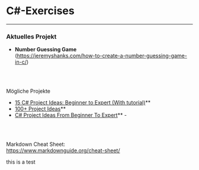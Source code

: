 # C#-Exercises
---
### Aktuelles Projekt
- **Number Guessing Game** <br>
	(https://jeremyshanks.com/how-to-create-a-number-guessing-game-in-c/)

<br>
<br>

Mögliche Projekte
- [15 C# Project Ideas: Beginner to Expert (With tutorial)](https://dev.to/nerdjfpb/15-c-project-ideas-beginner-to-expert-with-tutorial-iio)** 
- [100+ Project Ideas](https://dev.to/samborick/100-project-ideas-oda)** 
- [C# Project Ideas From Beginner To Expert](https://codersera.com/blog/c-project-ideas/)** -

<br>
<br>

Markdown Cheat Sheet:  
https://www.markdownguide.org/cheat-sheet/

this is a test
